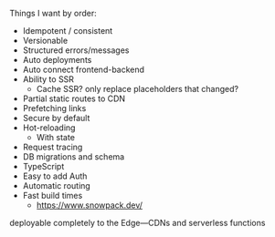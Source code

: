 
Things I want by order:

- Idempotent / consistent
- Versionable
- Structured errors/messages
- Auto deployments
- Auto connect frontend-backend
- Ability to SSR
	- Cache SSR? only replace placeholders that changed?
- Partial static routes to CDN
- Prefetching links
- Secure by default
- Hot-reloading
	- With state
- Request tracing
- DB migrations and schema
- TypeScript
- Easy to add Auth
- Automatic routing
- Fast build times
	- https://www.snowpack.dev/ 


deployable completely to the Edge—CDNs and serverless functions